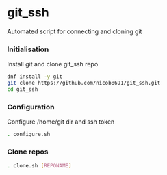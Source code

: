 # git_ssh
Automated script for connecting and cloning git

### Initialisation
Install git and clone git_ssh repo
```bash
dnf install -y git
git clone https://github.com/nicob8691/git_ssh.git
cd git_ssh
```

### Configuration
Configure /home/git dir and ssh token
```bash
. configure.sh
```

### Clone repos
```bash
. clone.sh [REPONAME]
```
